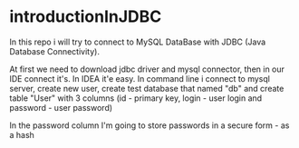 # introductionInJDBC

In this repo i will try to connect to MySQL DataBase with JDBC (Java Database Connectivity).

At first we need to download jdbc driver and mysql connector, then in our IDE connect it's. In IDEA it'e easy. In command line i connect to mysql server, create new user, create test database that named "db" and create table "User" with 3 columns (id - primary key, login - user login and password - user password)

In the password column I'm going to store passwords in a secure form - as a hash
